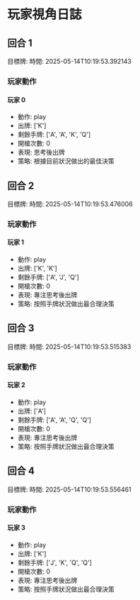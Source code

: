 # 玩家視角日誌


## 回合 1
目標牌: 
時間: 2025-05-14T10:19:53.392143

### 玩家動作

#### 玩家 0
- 動作: play
- 出牌: ['K']
- 剩餘手牌: ['A', 'A', 'K', 'Q']
- 開槍次數: 0
- 表現: 思考後出牌
- 策略: 根據目前狀況做出的最佳決策
## 回合 2
目標牌: 
時間: 2025-05-14T10:19:53.476006

### 玩家動作

#### 玩家 1
- 動作: play
- 出牌: ['K', 'K']
- 剩餘手牌: ['A', 'J', 'Q']
- 開槍次數: 0
- 表現: 專注思考後出牌
- 策略: 按照手牌狀況做出最合理決策
## 回合 3
目標牌: 
時間: 2025-05-14T10:19:53.515383

### 玩家動作

#### 玩家 2
- 動作: play
- 出牌: ['A']
- 剩餘手牌: ['A', 'A', 'Q', 'Q']
- 開槍次數: 0
- 表現: 專注思考後出牌
- 策略: 按照手牌狀況做出最合理決策
## 回合 4
目標牌: 
時間: 2025-05-14T10:19:53.556461

### 玩家動作

#### 玩家 3
- 動作: play
- 出牌: ['K']
- 剩餘手牌: ['J', 'K', 'Q', 'Q']
- 開槍次數: 0
- 表現: 專注思考後出牌
- 策略: 按照手牌狀況做出最合理決策